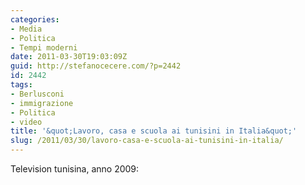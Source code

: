 ```yaml
---
categories:
- Media
- Politica
- Tempi moderni
date: 2011-03-30T19:03:09Z
guid: http://stefanocecere.com/?p=2442
id: 2442
tags:
- Berlusconi
- immigrazione
- Politica
- video
title: '&quot;Lavoro, casa e scuola ai tunisini in Italia&quot;'
slug: /2011/03/30/lavoro-casa-e-scuola-ai-tunisini-in-italia/
---
```


Television tunisina, anno 2009: